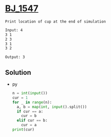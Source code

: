 # [BJ_1547](https://acmicpc.net/problem/1547)

```en
Print location of cup at the end of simulation
```

```txt
Input: 4
3 1
2 3
3 1
3 2

Output: 3
```

## Solution

* py

  ```py
  n = int(input())
  cur = 1
  for _ in range(n):
    a, b = map(int, input().split())
    if cur == a:
      cur = b
    elif cur == b:
      cur = a
  print(cur)
  ```
